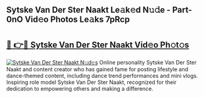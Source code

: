 ## Sytske Van Der Ster Naakt Le𝚊k𝚎d N𝚞𝚍e - Part-0nO Vid𝚎o Photos Le𝚊ks 7pRcp

# <h2><a href="http://fb3i5n.evod.top/?m=Sytske+Van+Der+Ster+Naakt">🔗 👉🔴 Sytske Van Der Ster Naakt Vid𝚎o Ph𝚘t𝚘s</a></h2>

[![Sytske Van Der Ster Naakt N𝚞d𝚎s](https://i.imgur.com/8V9OHl7.gif)](http://fb3i5n.evod.top/?m=Sytske+Van+Der+Ster+Naakt)
Online personality Sytske Van Der Ster Naakt and content creator who has gained fame for posting lifestyle and dance-themed content, including dance trend performances and mini vlogs. Inspiring role model Sytske Van Der Ster Naakt, recognized for their dedication to empowering others and making a difference. 

